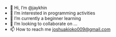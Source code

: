 - 👋 Hi, I’m @jaykhin
- 👀 I’m interested in programming activities 
- 🌱 I’m currently a beginner  learning 
- 💞️ I’m looking to collaborate on ...
- 📫 How to reach me joshuakioko009@gmail.com

<!---
jaykhin/jaykhin is a ✨ special ✨ repository because its `README.md` (this file) appears on your GitHub profile.
You can click the Preview link to take a look at your changes.
--->
